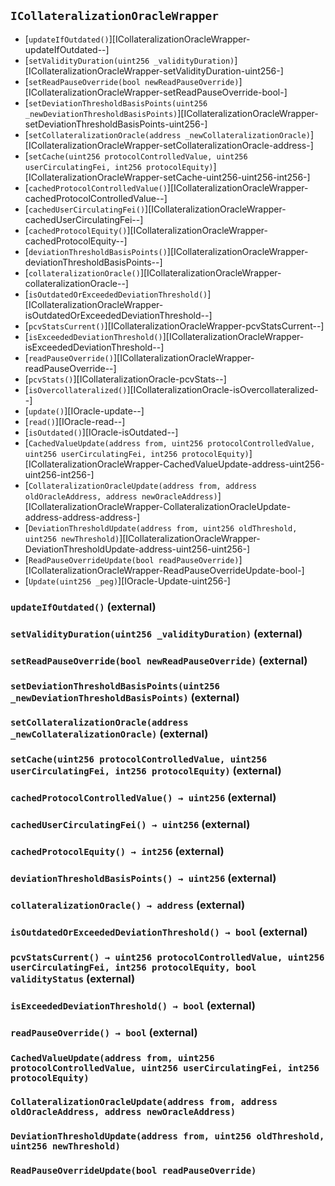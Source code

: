 ## <span id="ICollateralizationOracleWrapper"></span> `ICollateralizationOracleWrapper`



- [`updateIfOutdated()`][ICollateralizationOracleWrapper-updateIfOutdated--]
- [`setValidityDuration(uint256 _validityDuration)`][ICollateralizationOracleWrapper-setValidityDuration-uint256-]
- [`setReadPauseOverride(bool newReadPauseOverride)`][ICollateralizationOracleWrapper-setReadPauseOverride-bool-]
- [`setDeviationThresholdBasisPoints(uint256 _newDeviationThresholdBasisPoints)`][ICollateralizationOracleWrapper-setDeviationThresholdBasisPoints-uint256-]
- [`setCollateralizationOracle(address _newCollateralizationOracle)`][ICollateralizationOracleWrapper-setCollateralizationOracle-address-]
- [`setCache(uint256 protocolControlledValue, uint256 userCirculatingFei, int256 protocolEquity)`][ICollateralizationOracleWrapper-setCache-uint256-uint256-int256-]
- [`cachedProtocolControlledValue()`][ICollateralizationOracleWrapper-cachedProtocolControlledValue--]
- [`cachedUserCirculatingFei()`][ICollateralizationOracleWrapper-cachedUserCirculatingFei--]
- [`cachedProtocolEquity()`][ICollateralizationOracleWrapper-cachedProtocolEquity--]
- [`deviationThresholdBasisPoints()`][ICollateralizationOracleWrapper-deviationThresholdBasisPoints--]
- [`collateralizationOracle()`][ICollateralizationOracleWrapper-collateralizationOracle--]
- [`isOutdatedOrExceededDeviationThreshold()`][ICollateralizationOracleWrapper-isOutdatedOrExceededDeviationThreshold--]
- [`pcvStatsCurrent()`][ICollateralizationOracleWrapper-pcvStatsCurrent--]
- [`isExceededDeviationThreshold()`][ICollateralizationOracleWrapper-isExceededDeviationThreshold--]
- [`readPauseOverride()`][ICollateralizationOracleWrapper-readPauseOverride--]
- [`pcvStats()`][ICollateralizationOracle-pcvStats--]
- [`isOvercollateralized()`][ICollateralizationOracle-isOvercollateralized--]
- [`update()`][IOracle-update--]
- [`read()`][IOracle-read--]
- [`isOutdated()`][IOracle-isOutdated--]
- [`CachedValueUpdate(address from, uint256 protocolControlledValue, uint256 userCirculatingFei, int256 protocolEquity)`][ICollateralizationOracleWrapper-CachedValueUpdate-address-uint256-uint256-int256-]
- [`CollateralizationOracleUpdate(address from, address oldOracleAddress, address newOracleAddress)`][ICollateralizationOracleWrapper-CollateralizationOracleUpdate-address-address-address-]
- [`DeviationThresholdUpdate(address from, uint256 oldThreshold, uint256 newThreshold)`][ICollateralizationOracleWrapper-DeviationThresholdUpdate-address-uint256-uint256-]
- [`ReadPauseOverrideUpdate(bool readPauseOverride)`][ICollateralizationOracleWrapper-ReadPauseOverrideUpdate-bool-]
- [`Update(uint256 _peg)`][IOracle-Update-uint256-]
### <span id="ICollateralizationOracleWrapper-updateIfOutdated--"></span> `updateIfOutdated()` (external)



### <span id="ICollateralizationOracleWrapper-setValidityDuration-uint256-"></span> `setValidityDuration(uint256 _validityDuration)` (external)



### <span id="ICollateralizationOracleWrapper-setReadPauseOverride-bool-"></span> `setReadPauseOverride(bool newReadPauseOverride)` (external)



### <span id="ICollateralizationOracleWrapper-setDeviationThresholdBasisPoints-uint256-"></span> `setDeviationThresholdBasisPoints(uint256 _newDeviationThresholdBasisPoints)` (external)



### <span id="ICollateralizationOracleWrapper-setCollateralizationOracle-address-"></span> `setCollateralizationOracle(address _newCollateralizationOracle)` (external)



### <span id="ICollateralizationOracleWrapper-setCache-uint256-uint256-int256-"></span> `setCache(uint256 protocolControlledValue, uint256 userCirculatingFei, int256 protocolEquity)` (external)



### <span id="ICollateralizationOracleWrapper-cachedProtocolControlledValue--"></span> `cachedProtocolControlledValue() → uint256` (external)



### <span id="ICollateralizationOracleWrapper-cachedUserCirculatingFei--"></span> `cachedUserCirculatingFei() → uint256` (external)



### <span id="ICollateralizationOracleWrapper-cachedProtocolEquity--"></span> `cachedProtocolEquity() → int256` (external)



### <span id="ICollateralizationOracleWrapper-deviationThresholdBasisPoints--"></span> `deviationThresholdBasisPoints() → uint256` (external)



### <span id="ICollateralizationOracleWrapper-collateralizationOracle--"></span> `collateralizationOracle() → address` (external)



### <span id="ICollateralizationOracleWrapper-isOutdatedOrExceededDeviationThreshold--"></span> `isOutdatedOrExceededDeviationThreshold() → bool` (external)



### <span id="ICollateralizationOracleWrapper-pcvStatsCurrent--"></span> `pcvStatsCurrent() → uint256 protocolControlledValue, uint256 userCirculatingFei, int256 protocolEquity, bool validityStatus` (external)



### <span id="ICollateralizationOracleWrapper-isExceededDeviationThreshold--"></span> `isExceededDeviationThreshold() → bool` (external)



### <span id="ICollateralizationOracleWrapper-readPauseOverride--"></span> `readPauseOverride() → bool` (external)



### <span id="ICollateralizationOracleWrapper-CachedValueUpdate-address-uint256-uint256-int256-"></span> `CachedValueUpdate(address from, uint256 protocolControlledValue, uint256 userCirculatingFei, int256 protocolEquity)`



### <span id="ICollateralizationOracleWrapper-CollateralizationOracleUpdate-address-address-address-"></span> `CollateralizationOracleUpdate(address from, address oldOracleAddress, address newOracleAddress)`



### <span id="ICollateralizationOracleWrapper-DeviationThresholdUpdate-address-uint256-uint256-"></span> `DeviationThresholdUpdate(address from, uint256 oldThreshold, uint256 newThreshold)`



### <span id="ICollateralizationOracleWrapper-ReadPauseOverrideUpdate-bool-"></span> `ReadPauseOverrideUpdate(bool readPauseOverride)`



